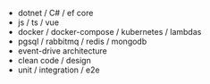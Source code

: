 - dotnet / C# / ef core
- js / ts / vue
- docker / docker-compose / kubernetes / lambdas
- pgsql / rabbitmq / redis / mongodb
- event-drive architecture
- clean code / design
- unit / integration / e2e
